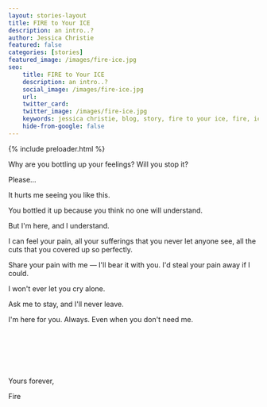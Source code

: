 ```yaml
---
layout: stories-layout
title: FIRE to Your ICE
description: an intro..?
author: Jessica Christie
featured: false
categories: [stories]
featured_image: /images/fire-ice.jpg
seo:
    title: FIRE to Your ICE
    description: an intro..?
    social_image: /images/fire-ice.jpg
    url:
    twitter_card:
    twitter_image: /images/fire-ice.jpg
    keywords: jessica christie, blog, story, fire to your ice, fire, ice, hurt, understand, pain, suffering, share your pain, steal your pain, cry, alone, leave, always, yours forever
    hide-from-google: false
---
```


{% include preloader.html %}

Why are you bottling up your feelings? Will you stop it?

Please...

It hurts me seeing you like this.

You bottled it up because you think no one will understand.

But I'm here, and I understand.

I can feel your pain, all your sufferings that you never let anyone see, all the cuts that you covered up so perfectly.

Share your pain with me ― I'll bear it with you. I'd steal your pain away if I could.

I won't ever let you cry alone.

Ask me to stay, and I'll never leave.

I'm here for you. Always. Even when you don't need me.

&nbsp;

&nbsp;

&nbsp;

Yours forever,

Fire

&nbsp;

&nbsp;

&nbsp;